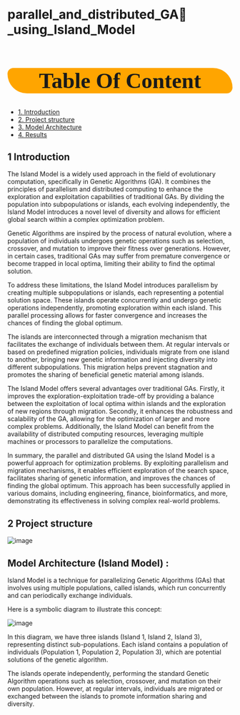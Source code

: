 # parallel_and_distributed_GA🧬_using_Island_Model

<h1 style="background-color:orange;font-family:newtimeroman;font-size:350%;text-align:center;border-radius: 15px 50px;">Table Of Content</h1>


* [1. Introduction](#1)   
* [2. Project structure](#2)
* [3. Model Architecture](#3)    
* [4. Results](#4) 
     

## 1 Introduction

The Island Model is a widely used approach in the field of evolutionary computation, specifically in Genetic Algorithms (GA). It combines the principles of parallelism and distributed computing to enhance the exploration and exploitation capabilities of traditional GAs. By dividing the population into subpopulations or islands, each evolving independently, the Island Model introduces a novel level of diversity and allows for efficient global search within a complex optimization problem.

Genetic Algorithms are inspired by the process of natural evolution, where a population of individuals undergoes genetic operations such as selection, crossover, and mutation to improve their fitness over generations. However, in certain cases, traditional GAs may suffer from premature convergence or become trapped in local optima, limiting their ability to find the optimal solution.

To address these limitations, the Island Model introduces parallelism by creating multiple subpopulations or islands, each representing a potential solution space. These islands operate concurrently and undergo genetic operations independently, promoting exploration within each island. This parallel processing allows for faster convergence and increases the chances of finding the global optimum.

The islands are interconnected through a migration mechanism that facilitates the exchange of individuals between them. At regular intervals or based on predefined migration policies, individuals migrate from one island to another, bringing new genetic information and injecting diversity into different subpopulations. This migration helps prevent stagnation and promotes the sharing of beneficial genetic material among islands.

The Island Model offers several advantages over traditional GAs. Firstly, it improves the exploration-exploitation trade-off by providing a balance between the exploitation of local optima within islands and the exploration of new regions through migration. Secondly, it enhances the robustness and scalability of the GA, allowing for the optimization of larger and more complex problems. Additionally, the Island Model can benefit from the availability of distributed computing resources, leveraging multiple machines or processors to parallelize the computations.

In summary, the parallel and distributed GA using the Island Model is a powerful approach for optimization problems. By exploiting parallelism and migration mechanisms, it enables efficient exploration of the search space, facilitates sharing of genetic information, and improves the chances of finding the global optimum. This approach has been successfully applied in various domains, including engineering, finance, bioinformatics, and more, demonstrating its effectiveness in solving complex real-world problems.

## 2 Project structure

![image](https://github.com/Yassine-Karimi/parallel_and_distributed_GA_using_Island_Model/assets/66490404/b46e7894-09c5-4669-b339-f613b05b5db1)

## Model Architecture (Island Model) :
Island Model is a technique for parallelizing Genetic Algorithms (GAs) that involves using multiple populations, called islands, which run concurrently and can periodically exchange individuals.

Here is a symbolic diagram to illustrate this concept:
     
![image](https://github.com/Yassine-Karimi/parallel_and_distributed_GA_using_Island_Model/assets/66490404/e9e43e3f-f45a-46ab-a041-eb235590774b)


In this diagram, we have three islands (Island 1, Island 2, Island 3), representing distinct sub-populations. Each island contains a population of individuals (Population 1, Population 2, Population 3), which are potential solutions of the genetic algorithm.

The islands operate independently, performing the standard Genetic Algorithm operations such as selection, crossover, and mutation on their own population. However, at regular intervals, individuals are migrated or exchanged between the islands to promote information sharing and diversity.

